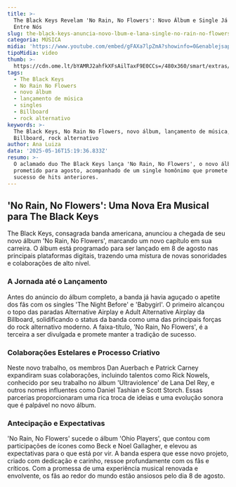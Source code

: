```yaml
---
title: >-
  The Black Keys Revelam 'No Rain, No Flowers': Novo Álbum e Single Já Estão
  Entre Nós
slug: the-black-keys-anuncia-novo-lbum-e-lana-single-no-rain-no-flowers-oua
categoria: MÚSICA
midia: 'https://www.youtube.com/embed/gFAXa7lpZmA?showinfo=0&enablejsapi=1'
tipoMidia: video
thumb: >-
  https://cdn.ome.lt/bYAMRJ2ahfkXFsAilTaxF9E0CCs=/480x360/smart/extras/conteudos/omelete_THUMB_-_2025-05-16T114704.369.png
tags:
  - The Black Keys
  - No Rain No Flowers
  - novo álbum
  - lançamento de música
  - singles
  - Billboard
  - rock alternativo
keywords: >-
  The Black Keys, No Rain No Flowers, novo álbum, lançamento de música, singles,
  Billboard, rock alternativo
author: Ana Luiza
data: '2025-05-16T15:19:36.833Z'
resumo: >-
  O aclamado duo The Black Keys lança 'No Rain, No Flowers', o novo álbum
  prometido para agosto, acompanhado de um single homônimo que promete repetir o
  sucesso de hits anteriores.
---
```


## 'No Rain, No Flowers': Uma Nova Era Musical para The Black Keys

The Black Keys, consagrada banda americana, anunciou a chegada de seu novo álbum 'No Rain, No Flowers', marcando um novo capítulo em sua carreira. O álbum está programado para ser lançado em 8 de agosto nas principais plataformas digitais, trazendo uma mistura de novas sonoridades e colaborações de alto nível.

### A Jornada até o Lançamento

Antes do anúncio do álbum completo, a banda já havia aguçado o apetite dos fãs com os singles 'The Night Before' e 'Babygirl'. O primeiro alcançou o topo das paradas Alternative Airplay e Adult Alternative Airplay da Billboard, solidificando o status da banda como uma das principais forças do rock alternativo moderno. A faixa-título, 'No Rain, No Flowers', é a terceira a ser divulgada e promete manter a tradição de sucesso.

### Colaborações Estelares e Processo Criativo

Neste novo trabalho, os membros Dan Auerbach e Patrick Carney expandiram suas colaborações, incluindo talentos como Rick Nowels, conhecido por seu trabalho no álbum 'Ultraviolence' de Lana Del Rey, e outros nomes influentes como Daniel Tashian e Scott Storch. Essas parcerias proporcionaram uma rica troca de ideias e uma evolução sonora que é palpável no novo álbum.

### Antecipação e Expectativas

'No Rain, No Flowers' sucede o álbum 'Ohio Players', que contou com participações de ícones como Beck e Noel Gallagher, e elevou as expectativas para o que está por vir. A banda espera que esse novo projeto, criado com dedicação e carinho, ressoe profundamente com os fãs e críticos. Com a promessa de uma experiência musical renovada e envolvente, os fãs ao redor do mundo estão ansiosos pelo dia 8 de agosto.
